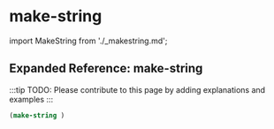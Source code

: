 # make-string

import MakeString from './_makestring.md';

<MakeString />

## Expanded Reference: make-string

:::tip
TODO: Please contribute to this page by adding explanations and examples
:::

```lisp
(make-string )
```

